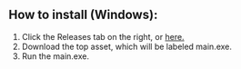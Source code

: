 ## How to install (Windows):
1. Click the Releases tab on the right, or [here.](https://github.com/aidenbok203/Monopoly/releases)
2. Download the top asset, which will be labeled main.exe.
3. Run the main.exe.
